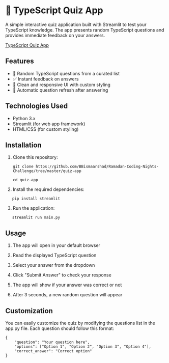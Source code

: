 # 🎯 TypeScript Quiz App

A simple interactive quiz application built with Streamlit to test your TypeScript knowledge. The app presents random TypeScript questions and provides immediate feedback on your answers.

[TypeScript Quiz App ](https://quiz-app-nclwxemdsmzx8fwnzyqotv.streamlit.app/)

## Features

- 🚀 Random TypeScript questions from a curated list
- ✅ Instant feedback on answers
- 🎨 Clean and responsive UI with custom styling
- 🔄 Automatic question refresh after answering

## Technologies Used

- Python 3.x
- Streamlit (for web app framework)
- HTML/CSS (for custom styling)

## Installation

1. Clone this repository:

   ```
   git clone https://github.com/BBismaarshad/Ramadan-Coding-Nights-Challenge/tree/master/quiz-app
   ```
   ```
   cd quiz-app
   ```
2. Install the required dependencies:
   
```
   pip install streamlit
```
3. Run the application:
   
```
   streamlit run main.py
```
## Usage
1. The app will open in your default browser

2. Read the displayed TypeScript question

3. Select your answer from the dropdown

4. Click "Submit Answer" to check your response

5. The app will show if your answer was correct or not

6. After 3 seconds, a new random question will appear

## Customization
You can easily customize the quiz by modifying the questions list in the app.py file. Each question should follow this format:

```
{
    "question": "Your question here",
    "options": ["Option 1", "Option 2", "Option 3", "Option 4"],
    "correct_answer": "Correct option"
}
```
